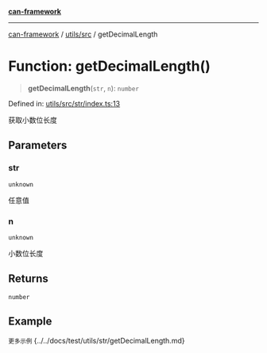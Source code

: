 [**can-framework**](../../../README.md)

***

[can-framework](../../../modules.md) / [utils/src](../README.md) / getDecimalLength

# Function: getDecimalLength()

> **getDecimalLength**(`str`, `n`): `number`

Defined in: [utils/src/str/index.ts:13](https://github.com/acanowl/acanowl-framework/blob/b5107a43a84c047f5172f446640c957c87bb9285/packages/utils/src/str/index.ts#L13)

获取小数位长度

## Parameters

### str

`unknown`

任意值

### n

`unknown`

小数位长度

## Returns

`number`

## Example

```更多示例```
{../../docs/test/utils/str/getDecimalLength.md}
